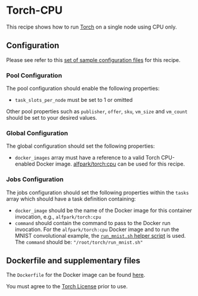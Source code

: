 # Torch-CPU
This recipe shows how to run [Torch](http://torch.ch/) on
a single node using CPU only.

## Configuration
Please see refer to this [set of sample configuration files](./config) for
this recipe.

### Pool Configuration
The pool configuration should enable the following properties:
* `task_slots_per_node` must be set to 1 or omitted

Other pool properties such as `publisher`, `offer`, `sku`, `vm_size` and
`vm_count` should be set to your desired values.

### Global Configuration
The global configuration should set the following properties:
* `docker_images` array must have a reference to a valid Torch CPU-enabled
Docker image. [alfpark/torch:cpu](https://hub.docker.com/r/alfpark/torch/) can
be used for this recipe.

### Jobs Configuration
The jobs configuration should set the following properties within the `tasks`
array which should have a task definition containing:
* `docker_image` should be the name of the Docker image for this container invocation,
e.g., `alfpark/torch:cpu`
* `command` should contain the command to pass to the Docker run invocation.
For the `alfpark/torch:cpu` Docker image and to run the MNIST convolutional
example, the [`run_mnist.sh` helper script](docker/run_mnist.sh) is used.
The `command` should be: `"/root/torch/run_mnist.sh"`

## Dockerfile and supplementary files
The `Dockerfile` for the Docker image can be found [here](./docker).

You must agree to the [Torch License](https://github.com/torch/torch7/blob/master/COPYRIGHT.txt)
prior to use.
